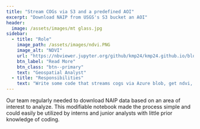 ```yaml
---
title: "Stream COGs via S3 and a predefined AOI"
excerpt: "Download NAIP from USGS's S3 bucket an AOI"
header:
  image: /assets/images/mt glass.jpg
sidebar:
  - title: "Role"
    image_path: /assets/images/ndvi.PNG
    image_alt: "NDVI"
    url: "https://nbviewer.jupyter.org/github/kmp24/kmp24.github.io/blob/master/assets/docs/DownloadNAIP.ipynb"
    btn_label: "Read More"
    btn_class: "btn--primary"
    text: "Geospatial Analyst"
  - title: "Responsibilities"
    text: "Write some code that streams cogs via Azure blob, get ndvi, and save the reclassified data"
---
```


Our team regularly needed to download NAIP data based on an area of interest to analyze. This modifiable notebook made the process simple and could easily be utilized by interns and junior analysts with little prior knowledge of coding.